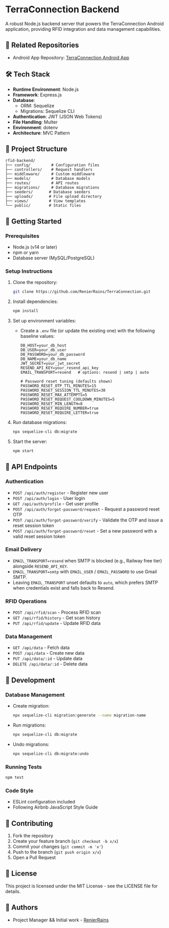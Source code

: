 # TerraConnection Backend

A robust Node.js backend server that powers the TerraConnection Android application, providing RFID integration and data management capabilities.

## 🔗 Related Repositories
- Android App Repository: [TerraConnection Android App](https://github.com/razihel159/TerraConnection)

## 🛠 Tech Stack

- **Runtime Environment**: Node.js
- **Framework**: Express.js
- **Database**: 
  - ORM: Sequelize
  - Migrations: Sequelize CLI
- **Authentication**: JWT (JSON Web Tokens)
- **File Handling**: Multer
- **Environment**: dotenv
- **Architecture**: MVC Pattern

## 📁 Project Structure

```
rfid-backend/
├── config/         # Configuration files
├── controllers/    # Request handlers
├── middleware/     # Custom middleware
├── models/         # Database models
├── routes/         # API routes
├── migrations/     # Database migrations
├── seeders/       # Database seeders
├── uploads/       # File upload directory
├── views/         # View templates
└── public/        # Static files
```

## 🚀 Getting Started

### Prerequisites
- Node.js (v14 or later)
- npm or yarn
- Database server (MySQL/PostgreSQL)

### Setup Instructions
1. Clone the repository:
   ```bash
   git clone https://github.com/RenierRains/TerraConnection.git
   ```

2. Install dependencies:
   ```bash
   npm install
   ```

3. Set up environment variables:
   - Create a `.env` file (or update the existing one) with the following baseline values:
     ```env
     DB_HOST=your_db_host
     DB_USER=your_db_user
     DB_PASSWORD=your_db_password
     DB_NAME=your_db_name
     JWT_SECRET=your_jwt_secret
     RESEND_API_KEY=your_resend_api_key
     EMAIL_TRANSPORT=resend   # options: resend | smtp | auto

     # Password reset tuning (defaults shown)
     PASSWORD_RESET_OTP_TTL_MINUTES=15
     PASSWORD_RESET_SESSION_TTL_MINUTES=30
     PASSWORD_RESET_MAX_ATTEMPTS=5
     PASSWORD_RESET_REQUEST_COOLDOWN_MINUTES=5
     PASSWORD_RESET_MIN_LENGTH=8
     PASSWORD_RESET_REQUIRE_NUMBER=true
     PASSWORD_RESET_REQUIRE_LETTER=true
     ```

4. Run database migrations:
   ```bash
   npx sequelize-cli db:migrate
   ```

5. Start the server:
   ```bash
   npm start
   ```

## 📡 API Endpoints

### Authentication
- `POST /api/auth/register` - Register new user
- `POST /api/auth/login` - User login
- `GET /api/auth/profile` - Get user profile
- `POST /api/auth/forgot-password/request` - Request a password reset OTP
- `POST /api/auth/forgot-password/verify` - Validate the OTP and issue a reset session token
- `POST /api/auth/forgot-password/reset` - Set a new password with a valid reset session token

### Email Delivery
- `EMAIL_TRANSPORT=resend` when SMTP is blocked (e.g., Railway free tier) alongside `RESEND_API_KEY`.
- `EMAIL_TRANSPORT=smtp` with `EMAIL_USER` / `EMAIL_PASSWORD` to use Gmail SMTP.
- Leaving `EMAIL_TRANSPORT` unset defaults to `auto`, which prefers SMTP when credentials exist and falls back to Resend.

### RFID Operations
- `POST /api/rfid/scan` - Process RFID scan
- `GET /api/rfid/history` - Get scan history
- `PUT /api/rfid/update` - Update RFID data

### Data Management
- `GET /api/data` - Fetch data
- `POST /api/data` - Create new data
- `PUT /api/data/:id` - Update data
- `DELETE /api/data/:id` - Delete data

## 🔧 Development

### Database Management
- Create migration:
  ```bash
  npx sequelize-cli migration:generate --name migration-name
  ```
- Run migrations:
  ```bash
  npx sequelize-cli db:migrate
  ```
- Undo migrations:
  ```bash
  npx sequelize-cli db:migrate:undo
  ```

### Running Tests
```bash
npm test
```

### Code Style
- ESLint configuration included
- Following Airbnb JavaScript Style Guide

## 🤝 Contributing

1. Fork the repository
2. Create your feature branch (`git checkout -b x/x`)
3. Commit your changes (`git commit -m 'x'`)
4. Push to the branch (`git push origin x/x`)
5. Open a Pull Request

## 📄 License

This project is licensed under the MIT License - see the LICENSE file for details.

## 👥 Authors

-  Project Manager && Initial work - [RenierRains](https://github.com/RenierRains)
